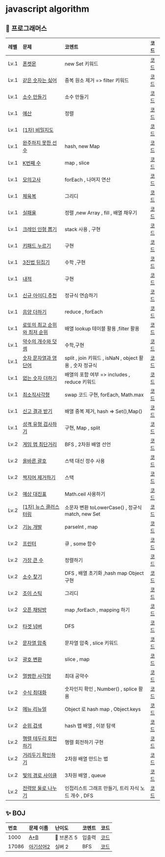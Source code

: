 # javascript algorithm

## 👻 프로그래머스

| 레벨   | 문제                                                                           | 코멘트                                           | 코드                                  |
|:-----|:-----------------------------------------------------------------------------|:----------------------------------------------|:------------------------------------
| Lv.1 | [폰켓몬](https://programmers.co.kr/learn/courses/30/lessons/1845)               | new Set 키워드                                   | [코드](programmers/level1/폰켓몬.md)     |
| Lv.1 | [같은 숫자는 싫어](https://programmers.co.kr/learn/courses/30/lessons/12906)        | 중복 원소 제거 => filter 키워드                        | [코드](programmers/level1/같은숫자.md)    |
| Lv.1 | [소수 만들기](https://programmers.co.kr/learn/courses/30/lessons/12977)           | 소수 만들기                                        | [코드](programmers/level1/소수만들기.md)   |
| Lv.1 | [예산](https://programmers.co.kr/learn/courses/30/lessons/12982)               | 정렬                                            | [코드](programmers/level1/예산.md)      |
| Lv.1 | [[1차] 비밀지도](https://programmers.co.kr/learn/courses/30/lessons/17681)        |                                               | [코드](programmers/level1/비밀지도.md)    |
| Lv.1 | [완주하지 못한 선수](https://programmers.co.kr/learn/courses/30/lessons/42576)       | hash,  new Map                                | [코드](programmers/level1/완주하지못한.md)  |
| Lv.1 | [K번째 수](https://programmers.co.kr/learn/courses/30/lessons/42748)            | map , slice                                   | [코드](programmers/level1/K번째.md)     |
| Lv.1 | [모의고사](https://programmers.co.kr/learn/courses/30/lessons/42840)             | forEach , 나머지 연산                              | [코드](programmers/level1/모의고사.md)    |
| Lv.1 | [체육복](https://programmers.co.kr/learn/courses/30/lessons/42862)              | 그리디                                           | [코드](programmers/level1/체육복.md)     |
| Lv.1 | [실패율](https://programmers.co.kr/learn/courses/30/lessons/42889)              | 정렬 ,new Array , fill , 배열 채우기                 | [코드](programmers/level1/실패율.md)     |
| Lv.1 | [크레인 인형 뽑기](https://programmers.co.kr/learn/courses/30/lessons/64061)        | stack 사용 , 구현                                 | [코드](programmers/level1/크레인.md)     |
| Lv.1 | [키패드 누르기](https://programmers.co.kr/learn/courses/30/lessons/67256)          | 구현                                            | [코드](programmers/level1/키패드.md)     |
| Lv.1 | [3진법 뒤집기](https://programmers.co.kr/learn/courses/30/lessons/68935)          | 수학 ,구현                                        | [코드](programmers/level1/3진법.md)     |
| Lv.1 | [내적](https://programmers.co.kr/learn/courses/30/lessons/70128)               | 구현                                            | [코드](programmers/level1/내적.md)      |
| Lv.1 | [신규 아이디 추천](https://programmers.co.kr/learn/courses/30/lessons/72410)        | 정규식 연습하기                                      | [코드](programmers/level1/신규.md)      |
| Lv.1 | [음양 더하기](https://programmers.co.kr/learn/courses/30/lessons/76501)           | reduce , forEach                              | [코드](programmers/level1/음양.md)      |
| Lv.1 | [로또의 최고 순위와 최저 순위](https://programmers.co.kr/learn/courses/30/lessons/77484) | 배열 lookup 테이블 활용 ,filter 활용                   | [코드](programmers/level1/로또.md)      |
| Lv.1 | [약수의 개수와 덧셈](https://programmers.co.kr/learn/courses/30/lessons/77884)       | 수학,구현                                         | [코드](programmers/level1/약수의개수.md)   |
| Lv.1 | [숫자 문자열과 영단어](https://programmers.co.kr/learn/courses/30/lessons/81301)      | split , join 키워드 , isNaN , object 활용 , 숫자 정규식 | [코드](programmers/level1/숫자문자열.md)   |
| Lv.1 | [없는 숫자 더하기](https://programmers.co.kr/learn/courses/30/lessons/86051)        | 배열의 포함 여부 => includes , reduce 키워드            | [코드](programmers/level1/없는숫자.md)    |
| Lv.1 | [최소직사각형](https://programmers.co.kr/learn/courses/30/lessons/86491)           | swap 코드 구현, forEach, Math.max                 | [코드](programmers/level1/최소직사각형.md)  |
| Lv.1 | [신고 결과 받기](https://programmers.co.kr/learn/courses/30/lessons/92334)         | 배열 중복 제거, hash => Set(),Map()                 | [코드](programmers/level1/신고결과받기.md)  |
| Lv.1 | [성격 유형 검사하기](https://programmers.co.kr/learn/courses/30/lessons/118666)      | 구현, Map , split                               | [코드](programmers/level1/성격유형.md)    |
| Lv.2 | [게임 맵 최단거리](https://programmers.co.kr/learn/courses/30/lessons/1844)         | BFS , 2차원 배열 선언                               | [코드](programmers/level2/게임맵.md)     |
| Lv.2 | [올바른 괄호](https://programmers.co.kr/learn/courses/30/lessons/12909)           | 스택 대신 정수 사용                                   | [코드](programmers/level2/올바른괄호.md)   |
| Lv.2 | [짝지어 제거하기](https://programmers.co.kr/learn/courses/30/lessons/12973)         | 스택                                            | [코드](programmers/level2/짝지어제거하기.md) |
| Lv.2 | [예상 대진표](https://programmers.co.kr/learn/courses/30/lessons/12985)           | Math.ceil 사용하기                                | [코드](programmers/level2/예상대진표.md)   |
| Lv.2 | [[1차] 뉴스 클러스터링](https://programmers.co.kr/learn/courses/30/lessons/17677)    | 소문자 변환 toLowerCase() , 정규식 match, new Set     | [코드](programmers/level2/뉴스.md)      |
| Lv.2 | [기능 개발](https://programmers.co.kr/learn/courses/30/lessons/42586)            | parseInt , map                                | [코드](programmers/level2/기능개발.md)    |
| Lv.2 | [프린터](https://programmers.co.kr/learn/courses/30/lessons/42587)              | 큐 , some 함수                                   | [코드](programmers/level2/프린터.md)     |
| Lv.2 | [가장 큰 수](https://programmers.co.kr/learn/courses/30/lessons/42746)           | 정렬하기                                          | [코드](programmers/level2/가장큰수.md)    |
| Lv.2 | [소수 찾기](https://programmers.co.kr/learn/courses/30/lessons/42839)            | DFS , 배열 초기화 ,hash map Object 구현              | [코드](programmers/level2/소수찾기.md)    |
| Lv.2 | [조이 스틱](https://programmers.co.kr/learn/courses/30/lessons/42860)            | 그리디                                           | [코드](programmers/level2/조이스틱.md)    |
| Lv.2 | [오픈 채팅방](https://programmers.co.kr/learn/courses/30/lessons/42888)           | map ,forEach , mapping 하기                     | [코드](programmers/level2/오픈채팅방.md)   |
| Lv.2 | [타겟 넘버](https://programmers.co.kr/learn/courses/30/lessons/43165)            | DFS                                           | [코드](programmers/level2/타겟넘버.md)    |
| Lv.2 | [문자열 압축](https://programmers.co.kr/learn/courses/30/lessons/60057)           | 문자열 압축  , slice 키워드                           | [코드](programmers/level2/문자열압축.md)   |
| Lv.2 | [괄호 변환](https://programmers.co.kr/learn/courses/30/lessons/60058)            | slice , map                                   | [코드](programmers/level2/괄호변환.md)    |
| Lv.2 | [멀쩡한 사각형](https://programmers.co.kr/learn/courses/30/lessons/62048)          | 최대 공약수                                        | [코드](programmers/level2/멀쩡한사각형.md)  |
| Lv.2 | [수식 최대화](https://programmers.co.kr/learn/courses/30/lessons/67257)           | 숫자인지 확인 , Number() ,  splice 활용               | [코드](programmers/level2/수식최대화.md)   |
| Lv.2 | [메뉴 리뉴얼](https://programmers.co.kr/learn/courses/30/lessons/72411)           | Object 로 hash map , Object.keys               | [코드](programmers/level2/메뉴리뉴얼.md)   |
| Lv.2 | [순위 검색](https://programmers.co.kr/learn/courses/30/lessons/72412)            | hash 맵 배열 , 이분 탐색                             | [코드](programmers/level2/순위검색.md)    |
| Lv.2 | [행렬 테두리 회전하기](https://programmers.co.kr/learn/courses/30/lessons/77485)      | 행렬 회전하기 구현                                    | [코드](programmers/level2/행렬회전.md)    |
| Lv.2 | [거리두기 확인하기](https://programmers.co.kr/learn/courses/30/lessons/81302)        | 2차원 배열 만드는 법                                  | [코드](programmers/level2/거리두기.md)    |
| Lv.2 | [빛의 경로 사이클](https://programmers.co.kr/learn/courses/30/lessons/86052)        | 3차원 배열   , queue                              | [코드](programmers/level2/빛의경로.md)    |
| Lv.2 | [전력망 둘로 나누기](https://programmers.co.kr/learn/courses/30/lessons/86971)       | 인접리스트 그래프 만들기, 트리 자식 노드 개수 , DFS              | [코드](programmers/level2/전력망.md)     |


## ✨ BOJ

|번호|문제 이름| 난이도       | 코멘트   | 코드|
|:---|:----|:----------|:------|:-----
| 1000  |  [A+B](https://www.acmicpc.net/problem/1000)   | 🥉  브론즈 5 | 입출력   | [코드](BOJ/bronze5/1000.md)
| 17086 | [아기상어2](https://www.acmicpc.net/problem/17086) |  실버  2    | BFS   | [코드](BOJ/silver2/17086.md)